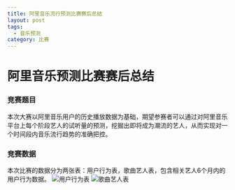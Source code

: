 ```yaml
---
title: 阿里音乐流行预测比赛赛后总结
layout: post
tags:
  - 音乐预测
category: 比赛
---
```

# 阿里音乐预测比赛赛后总结
### 竞赛题目
本次大赛以阿里音乐用户的历史播放数据为基础，期望参赛者可以通过对阿里音乐平台上每个阶段艺人的试听量的预测，挖掘出即将成为潮流的艺人，从而实现对一个时间段内音乐流行趋势的准确把控。
### 竞赛数据
本次比赛的数据分为两张表：用户行为表，歌曲艺人表，包含相关艺人6个月内的用户行为数据。
![用户行为表](D:\github\pic\1.jpg "用户行为表")
![歌曲艺人表](D:\github\pic\2.jpg "歌曲艺人表")
